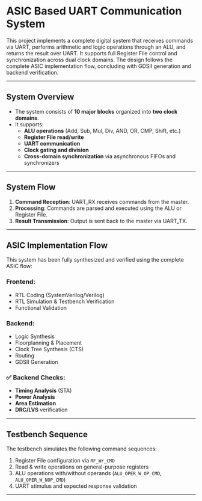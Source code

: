 # ASIC Based UART Communication System

This project implements a complete digital system that receives commands via UART, performs arithmetic and logic operations through an ALU, and returns the result over UART. It supports full Register File control and synchronization across dual clock domains. The design follows the complete ASIC implementation flow, concluding with GDSII generation and backend verification.

---

## System Overview

- The system consists of **10 major blocks** organized into **two clock domains**.
- It supports:
  - **ALU operations** (Add, Sub, Mul, Div, AND, OR, CMP, Shift, etc.)
  - **Register File read/write**
  - **UART communication**
  - **Clock gating and division**
  - **Cross-domain synchronization** via asynchronous FIFOs and synchronizers

---

## System Flow

1. **Command Reception**: UART_RX receives commands from the master.
2. **Processing**: Commands are parsed and executed using the ALU or Register File.
3. **Result Transmission**: Output is sent back to the master via UART_TX.

---

## ASIC Implementation Flow

This system has been fully synthesized and verified using the complete ASIC flow:

### Frontend:
- RTL Coding (SystemVerilog/Verilog)
- RTL Simulation & Testbench Verification
- Functional Validation

### Backend:
- Logic Synthesis
- Floorplanning & Placement
- Clock Tree Synthesis (CTS)
- Routing
- GDSII Generation

### ✅ Backend Checks:
- **Timing Analysis** (STA)
- **Power Analysis**
- **Area Estimation**
- **DRC/LVS** verification

---

## Testbench Sequence

The testbench simulates the following command sequences:
1. Register File configuration via `RF_Wr_CMD`
2. Read & write operations on general-purpose registers
3. ALU operations with/without operands (`ALU_OPER_W_OP_CMD`, `ALU_OPER_W_NOP_CMD`)
4. UART stimulus and expected response validation

---

